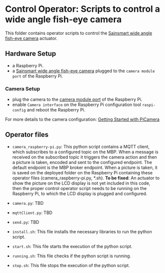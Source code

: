 # Control Operator: Scripts to control a wide angle fish-eye camera

This folder contains operator scripts to control the [Sainsmart wide angle fish-eye camera](https://www.sainsmart.com/products/noir-wide-angle-fov160-5-megapixel-camera-module) actuator.

## Hardware Setup 

- a Raspberry Pi.  
- a [Sainsmart wide angle fish-eye camera](https://www.sainsmart.com/products/noir-wide-angle-fov160-5-megapixel-camera-module) plugged to the `camera module port` of the Raspberry Pi.

### Camera Setup

- plug the camera to the [camera module port](https://projects.raspberrypi.org/en/projects/getting-started-with-picamera/1) of the Raspberry Pi.
- enable `Camera interface` on the Raspberry Pi configuration tool `raspi-config` and reboot the Raspberry Pi.

For more details to the camera configuration: [Getting Started with PiCamera](https://projects.raspberrypi.org/en/projects/getting-started-with-picamera)

## Operator files 

- `camera_raspberry-pi.py`: This python script contains a MQTT client, which subscribes to a configured topic on the MBP. When a message is received on the subscribed topic it triggers the camera action and then a picture is taken, encoded and sent to the configured endpoint. The default endpoint is the MBP broker endpoint. 
When a picture is taken, it is saved on the deployed folder on the Raspberry Pi containing these operator files (camera_raspberry-pi.py, \*.sh). 
**To be fixed**: An actuator to show the picture on the LCD display is not yet included in this code, then the proper control operator script needs to be running on the Raspberry Pi, to which the LCD display is plugged and configured. 

- `camera.py`: TBD  
- `mqttClient.py`: TBD  
- `send.py`: TBD  
- `install.sh`: This file installs the necessary libraries to run the python script.
 
- `start.sh`: This file starts the execution of the python script.
 
- `running.sh`: This file checks if the python script is running.
  
- `stop.sh`: This file stops the execution of the python script.